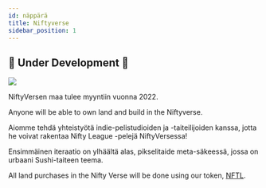 ```yaml
---
id: näppärä
title: Niftyverse
sidebar_position: 1
---
```


## 🚧 Under Development 🚧

![](/img/niftyverse-snarfy.gif)

NiftyVersen maa tulee myyntiin vuonna 2022.

Anyone will be able to own land and build in the Niftyverse.

Aiomme tehdä yhteistyötä indie-pelistudioiden ja -taiteilijoiden kanssa, jotta he voivat rakentaa Nifty League -pelejä NiftyVersessa!

Ensimmäinen iteraatio on ylhäältä alas, pikselitaide meta-säkeessä, jossa on urbaani Sushi-taiteen teema.

All land purchases in the Nifty Verse will be done using our token, [NFTL](https://docs.niftyleague.com/overview/nftl/overview).
